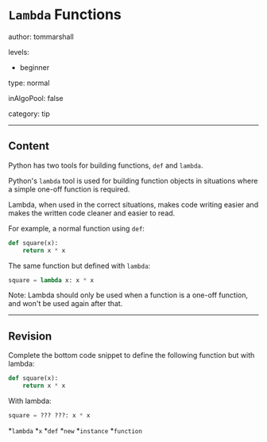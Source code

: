 # `Lambda` Functions
author: tommarshall

levels:

  - beginner

type: normal

inAlgoPool: false

category: tip

---
## Content

Python has two tools for building functions, `def` and `lambda`.

Python's `lambda` tool is used for building function objects in situations where a simple one-off function is required.

Lambda, when used in the correct situations, makes code writing easier and makes the written code cleaner and easier to read.

For example, a normal function using `def`:

```python
def square(x):
    return x * x
```
The same function but defined with `lambda`:

```python
square = lambda x: x * x
```
Note: Lambda should only be used when a function is a one-off function, and won't be used again after that.

---
## Revision

Complete the bottom code snippet to define the following function but with lambda:

```python
def square(x):
    return x * x
```
With lambda:
```python
square = ??? ???: x * x
```
*`lambda`
*`x`
*`def`
*`new`
*`instance`
*`function`
